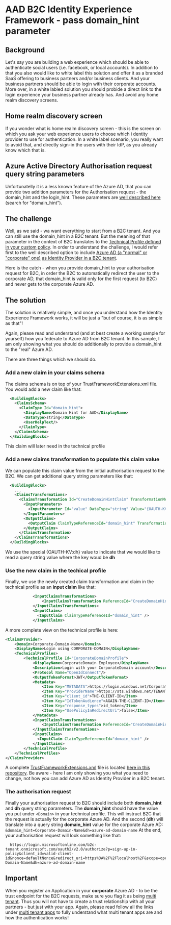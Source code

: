 # AAD B2C Identity Experience Framework - pass domain_hint parameter
## Background
Let's say you are building a web experience which should be able to authenticate social users (i.e. facebook, or local accounts).
In addition to that you also would like to white label this solution and offer it as a branded SaaS offering to business partners 
and/or business clients. 
And your business partners should be able to login with their corporate accounts. More over, in a white labled solution you 
should probide a direct link to the login experience your business partner already has. And avoid any home realm discovery screens.

## Home realm discovery screen
If you wonder what is home realm discovery screen - this is the screen on which you ask your web experience users to choose which i
dentity provider to use for authentication. In a white label scenario, you really want to avoid that, and directly sign-in the users
with their IdP, as you already know which that is.

## Azure Active Directory Authorisation request query string parameters
Unfortunatelly it is a less known feature of the Azure AD, that you can provide two addition parameters for the Authorisation request -
the domain_hint and the login_hint. These parameters are [well described here](https://docs.microsoft.com/en-us/azure/active-directory/develop/active-directory-protocols-oauth-code) (search for "domain_hint"). 

## The challenge
Well, as we said - wa want everything to start from a B2C tenant. And you can still use the domain_hint in a B2C tenant. 
But the meaning of that parameter in the context of B2C translates to the [Technical Profile defined in your custom policy](https://docs.microsoft.com/en-us/azure/active-directory-b2c/active-directory-b2c-reference-trustframeworks-defined-ief-custom).
In order to understand the challenge, I would refer first to the well described option to include [Azure AD (a "normal" or "corporate" one)](https://docs.microsoft.com/en-us/azure/active-directory-b2c/active-directory-b2c-setup-aad-custom) 
[as Identity Provider in a B2C tenant](https://docs.microsoft.com/en-us/azure/active-directory-b2c/active-directory-b2c-setup-aad-custom).

Here is the catch - when you provide domain_hint to your authorisation request for B2C, in order the B2C to automatically redirect 
the user to the corporate AD, that domain_hint is valid only for the first request (to B2C) and never gets to the corporate Azure AD.

## The solution
The solution is relatively simple, and once you understand how the Identity Experience Framework works, it will be just a "but of course,
it is as simple as that"!

Again, please read and understand (and at best create a working sample for yourself) how you federate to Azure AD from B2C tenant.
In this sample, I am only showing what you should do additionally to provide a domain_hint to the "real" Azure AD.

There are three things which we should do.

### Add a new claim in your claims schema
The claims schema is on top of your TrustFrameworkExtensions.xml file. You would add a new claim like that:
```xml
  <BuildingBlocks>
    <ClaimsSchema>
      <ClaimType Id="domain_hint">
        <DisplayName>Domain Hint for AAD</DisplayName>
        <DataType>string</DataType>
        <UserHelpText/>
      </ClaimType>
    </ClaimsSchema>    
  </BuildingBlocks>
```  
This claim will later need in the technical profile

### Add a new claims transformation to populate this claim value
We can populate this claim value from the initial authorisation request to the B2C. We can get additional query string parameters 
like that:
```xml
  <BuildingBlocks>
    ...    
    <ClaimsTransformations>
      <ClaimsTransformation Id="CreateDomainHintClaim" TransformationMethod="CreateStringClaim">
        <InputParameters>
          <InputParameter Id="value" DataType="string" Value="{OAUTH-KV:dh}" />
        </InputParameters>
        <OutputClaims>
          <OutputClaim ClaimTypeReferenceId="domain_hint" TransformationClaimType="createdClaim" />
        </OutputClaims>
      </ClaimsTransformation>
    </ClaimsTransformations>
  </BuildingBlocks>
```  
We use the special {OAUTH-KV:dh} value to indicate that we would like to read a query string value where the key woud be **dh**

### Use the new claim in the techical profile
Finally, we use the newly created claim transformation and claim in the technical profile as an **input claim** like that:

```xml
            <InputClaimsTransformations>
	            <InputClaimsTransformation ReferenceId="CreateDomainHintClaim" />
            </InputClaimsTransformations>
            <InputClaims>
              <InputClaim ClaimTypeReferenceId="domain_hint" />
            </InputClaims>
```

A more complete view on the technical profile is here:
```xml
<ClaimsProvider>
    <Domain>Corporate-Domain-Name</Domain>
    <DisplayName>Login using CORPORATE-DOMAIN</DisplayName>
    <TechnicalProfiles>
        <TechnicalProfile Id="CorporateDomainProfile">
            <DisplayName>CorporateDomain Employee</DisplayName>
            <Description>Login with your CorporateDomain account</Description>
            <Protocol Name="OpenIdConnect"/>
            <OutputTokenFormat>JWT</OutputTokenFormat>
            <Metadata>
                <Item Key="METADATA">https://login.windows.net/CorporateDomain.onmicrosoft.com/.well-known/openid-configuration</Item>
                <Item Key="ProviderName">https://sts.windows.net/TENANT-ID-FOR-CORPORATE-DOMAIN/</Item>
                <Item Key="client_id">THE-CLIENT-ID</Item>
                <Item Key="IdTokenAudience">AGAIN-THE-CLIENT-ID</Item>
                <Item Key="response_types">id_token</Item>
                <Item Key="UsePolicyInRedirectUri">false</Item>
            </Metadata>
            <InputClaimsTransformations>
	            <InputClaimsTransformation ReferenceId="CreateDomainHintClaim" />
            </InputClaimsTransformations>
            <InputClaims>
              <InputClaim ClaimTypeReferenceId="domain_hint" />
            </InputClaims>
        </TechnicalProfile>
    </TechnicalProfiles>
</ClaimsProvider>
```

A complete [TrustFrameworkExtensions.xml](./TrustFrameworkExtensions.xml) file is located [here in this repository](./TrustFrameworkExtensions.xml). Be aware - here I am only showing you what you need
to change, not how you can add Azure AD as Identity Provider in a B2C tenant.

### The authorisation request
Finally your authorisation request to B2C should include both **domain_hint** and **dh** query string parameters.
The **domain_hint** should have the value you put under `<Domain>` in your technical profile. This will instruct B2C that the request
is actually for the corporate Azure AD. And the second (**dh**) will translate into a query string **domain_hint** value for the 
corporate Azure AD: `&domain_hint=Corporate-Domain-Name&dh=azure-ad-domain-name`
At the end, your authorisation request will look something like that:
```
  https://login.microsoftonline.com/b2c-tenant.onmicrosoft.com/oauth2/v2.0/authorize?p=sign-up-in-policy&client_id=valid-client-id&nonce=defaultNonce&redirect_uri=https%3A%2F%2Flocalhost%2F&scope=openid&response_type=id_token&prompt=login&domain_hint=Corporate-Domain-Name&dh=azure-ad-domain-name
```
## Important
When you register an Application in your **corporate** Azure AD - to be the trust endpoint for the B2C requests, make sure you
flag it as being [multi tenant](https://docs.microsoft.com/en-us/azure/active-directory/application-dev-setup-multi-tenant-app).
Thus you will not have to create a trust relationship with all your partners - but just with your app.
Again, please read follow all the links under [multi tenant apps](https://docs.microsoft.com/en-us/azure/active-directory/application-dev-setup-multi-tenant-app) to fully understand
what multi tenant apps are and how the authentication works!
